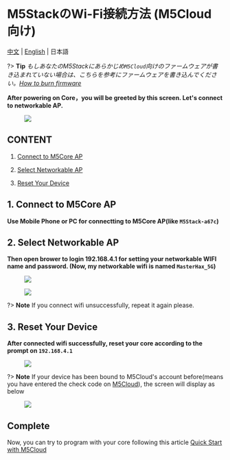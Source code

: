 # M5StackのWi-Fi接続方法 (M5Cloud向け)

[中文](zh_CN/related_documents/how_to_connect_wifi_using_core_with_m5cloud) | [English](en/related_documents/how_to_connect_wifi_using_core_with_m5cloud) | 日本語

?> **Tip** *もしあなたのM5Stackにあらかじめ`M5Cloud`向けのファームウェアが書き込まれていない場合は、こちらを参考にファームウェアを書き込んでください。[How to burn firmware](ja/related_documents/how_to_burn_firmware)*

**After powering on Core，you will be greeted by this screen. Let's connect to networkable AP.**

<figure>
    <img src="assets/img/related_documents/how_to_connect_wifi_with_m5cloud/m5stack_connet_wifi.png">
</figure>

## CONTENT

1. [Connect to M5Core AP](#connect-to-m5Core-AP)

2. [Select Networkable AP](#select-networkable-ap)

3. [Reset Your Device](#reset-your-device)

## 1. Connect to M5Core AP

**Use Mobile Phone or PC for connectting to M5Core AP(like `M5Stack-a67c`)**

## 2. Select Networkable AP

**Then open brower to login 192.168.4.1 for setting your networkable WIFI name and password. (Now, my networkable wifi is named `MasterHax_5G`)**

<figure>
    <img src="assets/img/related_documents/how_to_connect_wifi_with_m5cloud/wifisetup.png">
</figure>

<figure>
    <img src="assets/img/related_documents/how_to_connect_wifi_with_m5cloud/wifi_connect_successfully.png">
</figure>

?> **Note** If you connect wifi unsuccessfully, repeat it again please.

## 3. Reset Your Device

**After connected wifi successfully, reset your core according to the prompt on `192.168.4.1`**

<figure>
    <img src="assets/img/related_documents/how_to_connect_wifi_with_m5cloud/check_code_on_m5stack.png">
</figure>

?> **Note** If your device has been bound to M5Cloud's account before(means you have entered the check code on [M5Cloud](http://cloud.m5stack.com)), the screen will display as below
<figure>
    <img src="assets/img/related_documents/how_to_connect_wifi_with_m5cloud/connected_wifi_m5cloud_been_bound.png">
</figure>

## Complete

Now, you can try to program with your core following this article [Quick Start with M5Cloud](en/quick_start/m5core/m5stack_core_get_started_MicroPython_m5cloud)
